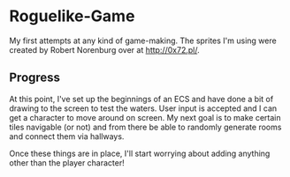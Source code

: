 # Roguelike-Game
My first attempts at any kind of game-making. The sprites I'm using were created by Robert Norenburg over at http://0x72.pl/.

## Progress
At this point, I've set up the beginnings of an ECS and have done a bit of drawing to the screen to test the waters. User input is accepted and I can get a character to move around on screen. My next goal is to make certain tiles navigable (or not) and from there be able to randomly generate rooms and connect them via hallways.

Once these things are in place, I'll start worrying about adding anything other than the player character!
